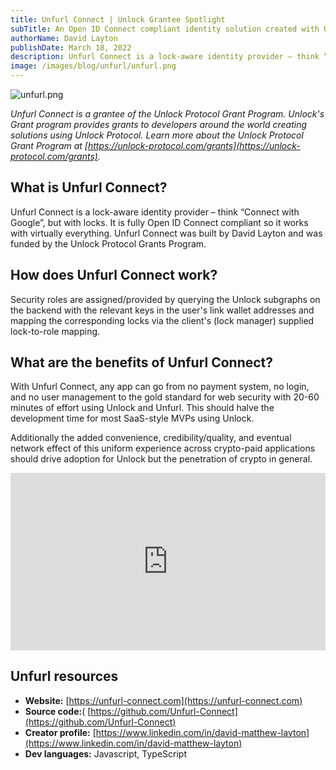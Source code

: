 ```yaml
---
title: Unfurl Connect | Unlock Grantee Spotlight
subTitle: An Open ID Connect compliant identity solution created with Unlock Protocol NFTs
authorName: David Layton
publishDate: March 18, 2022
description: Unfurl Connect is a lock-aware identity provider – think “Connect with Google”, but with locks. It is fully Open ID Connect compliant so it works with virtually everything. Unfurl Connect was built by David Layton and was funded by the Unlock Protocol Grants Program.
image: /images/blog/unfurl/unfurl.png
---
```


![unfurl.png](/images/blog/unfurl/unfurl.png)

_Unfurl Connect is a grantee of the Unlock Protocol Grant Program. Unlock's Grant program provides grants to developers around the world creating solutions using Unlock Protocol. Learn more about the Unlock Protocol Grant Program at [https://unlock-protocol.com/grants](https://unlock-protocol.com/grants)._

## What is Unfurl Connect?
Unfurl Connect is a lock-aware identity provider – think “Connect with Google”, but with locks. It is fully Open ID Connect compliant so it works with virtually everything. Unfurl Connect was built by David Layton and was funded by the Unlock Protocol Grants Program. 

## How does Unfurl Connect work?
Security roles are assigned/provided by querying the Unlock subgraphs on the backend with the relevant keys in the user's link wallet addresses and mapping the corresponding locks via the client's (lock manager) supplied lock-to-role mapping.

## What are the benefits of Unfurl Connect?
With Unfurl Connect, any app can go from no payment system, no login, and no user management to the gold standard for web security with 20-60 minutes of effort using Unlock and Unfurl. This should halve the development time for most SaaS-style MVPs using Unlock.

Additionally the added convenience, credibility/quality, and eventual network effect of this uniform experience across crypto-paid applications should drive adoption for Unlock but the penetration of crypto in general.
 
<div style="position: relative; overflow: hidden; width: 100%; padding-top: 56.25%;"><iframe style="position: absolute; top: 0; left: 0; bottom: 0; right: 0; width: 100%; height: 100%;" src="https://www.youtube.com/embed/bGV-W9i9GWM" title="YouTube video player" frameborder="0" allow="accelerometer; autoplay; clipboard-write; encrypted-media; gyroscope; picture-in-picture" allowfullscreen></iframe></div>


## Unfurl resources

* **Website:** [https://unfurl-connect.com](https://unfurl-connect.com)
* **Source code:**( [https://github.com/Unfurl-Connect](https://github.com/Unfurl-Connect)
* **Creator profile:** [https://www.linkedin.com/in/david-matthew-layton](https://www.linkedin.com/in/david-matthew-layton)
* **Dev languages:** Javascript, TypeScript
